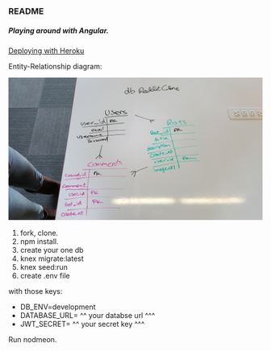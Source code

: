 ### README

##### Playing around with Angular.


[Deploying with Heroku](https://morning-bayou-96723.herokuapp.com/)


Entity-Relationship diagram:

![](/db.jpg)

1. fork, clone.
1. npm install.
1. create your one db
1. knex  migrate:latest
1. knex seed:run
1. create .env file

with those keys:
* DB_ENV=development
* DATABASE_URL= ^^ your databse url ^^^
* JWT_SECRET= ^^ your secret key ^^^

Run nodmeon.
